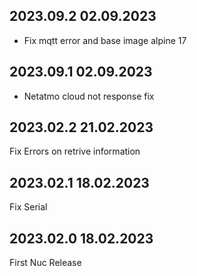 ## 2023.09.2 02.09.2023
- Fix mqtt error and base image alpine 17
## 2023.09.1 02.09.2023
- Netatmo cloud not response fix
## 2023.02.2 21.02.2023 
Fix Errors on retrive information
## 2023.02.1 18.02.2023 
Fix Serial
## 2023.02.0 18.02.2023 
First Nuc Release